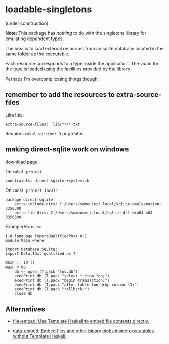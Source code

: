 # loadable-singletons

(under construction)

**Note:** This package has *nothing* to do with the singletons library for emulating dependent types.

The idea is to load external resources from an sqlite database located in the
same folder as the executable.

Each resource corresponds to a type inside the application. The *value* for the
type is loaded using the facilities provided by the library.

Perhaps I'm overcomplicating things though.

## remember to add the resources to extra-source-files

Like this:

    extra-source-files:  lib/**/*.txt

Requires `cabal-version: 3` or greater.

## making direct-sqlite work on windows

[download page](https://www.sqlite.org/download.html).

On `cabal.project`:

    constraints: direct-sqlite +systemlib

On `cabal.project.local`:

    package direct-sqlite
        extra-include-dirs: C:/Users/someuser/.local/sqlite-amalgamation-3350300
        extra-lib-dirs: C:/Users/someuser/.local/sqlite-dll-win64-x64-3350300

Example `Main.hs`:

    {-# language ImportQualifiedPost #-}
    module Main where

    import Database.SQLite3
    import Data.Text qualified as T

    main :: IO ()
    main = do
        db <- open (T.pack "foo.db")
        execPrint db (T.pack "select * from foo;")
        execPrint db (T.pack "begin transaction;")
        execPrint db (T.pack "alter table foo drop column f3;")
        execPrint db (T.pack "rollback;")
        close db

## Alternatives

- [file-embed: Use Template Haskell to embed file contents directly.](https://hackage.haskell.org/package/file-embed)

- [data-embed: Embed files and other binary blobs inside executables without Template Haskell.](https://hackage.haskell.org/package/data-embed)

